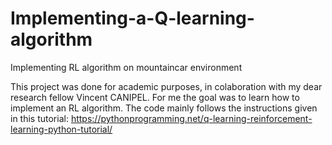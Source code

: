 # Implementing-a-Q-learning-algorithm
Implementing RL algorithm on mountaincar environment

This project was done for academic purposes, in colaboration with my dear research fellow Vincent CANIPEL. For me the goal was to learn how to implement an RL algorithm.
The code mainly follows the instructions given in this tutorial: https://pythonprogramming.net/q-learning-reinforcement-learning-python-tutorial/

